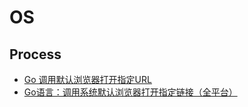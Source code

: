 # OS

## Process
* [Go 调用默认浏览器打开指定URL](https://www.cnblogs.com/MaxBaiSecurity/p/12221952.html)
* [Go语言：调用系统默认浏览器打开指定链接（全平台）](https://www.jianshu.com/p/29adf056e72b)
